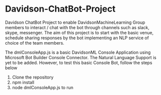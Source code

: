 # Davidson-ChatBot-Project
Davidson ChatBot Project to enable DavidsonMachineLearning Group members to interact / chat with the bot through channels such as slack, skype, messenger. The aim of this project is to start with the basic venue, schedule sharing responses by the bot implementing an NLP service of choice of the team members.

 The dmlConsoleApp.js is a basic DavidsonML Console Application using Microsoft Bot Builder Console Connector. The Natural Language Support is yet to be added. However, to test this basic Console Bot, follow the steps below
 1. Clone the repository
 2. npm install 
 3. node dmlConsoleApp.js to run
 
 
